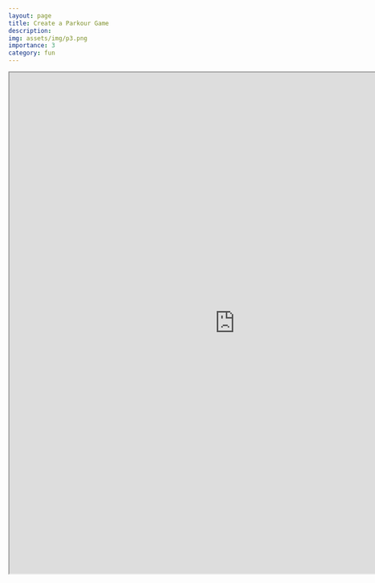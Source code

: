 ```yaml
---
layout: page
title: Create a Parkour Game
description: 
img: assets/img/p3.png
importance: 3
category: fun
---
```



<div class="row">
    <div class="col-sm mt-3 mt-md-0">
        <iframe id="myEmbedThree" src="https://yuanhaochen.github.io/assets/pdf/Parkour.pdf" width=900 height=1000 />
    </div>
</div>
